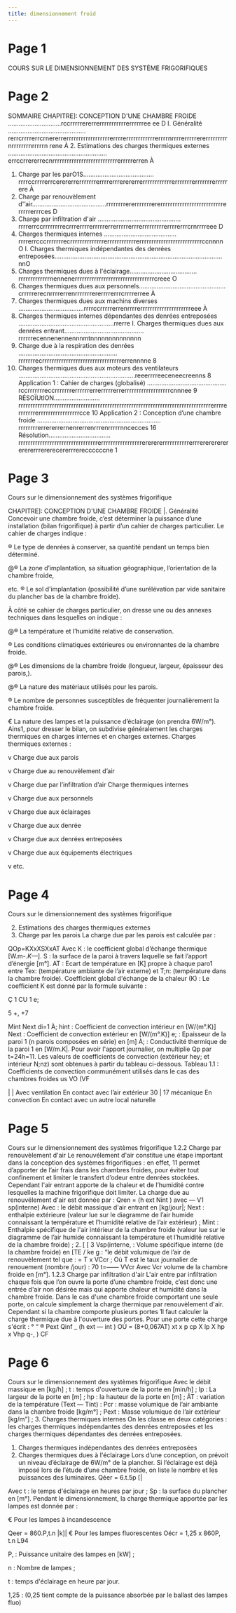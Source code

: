 ```yaml
---
title: dimensionnement froid
---
```


# Page 1 
 COURS SUR LE DIMENSIONNEMENT
DES SYSTÈME FRIGORIFIQUES

# Page 2 
 SOMMAIRE
CHAPITRE]: CONCEPTION D'UNE CHAMBRE FROIDE ……....….….......……rccrrrrrererrerrrrrrrrrrrerrrrrree ee D
I. Généralité ……………….……….……………rerrcrrrrerrcrnererrerrrrrrrrrrrrrrrrrrerrrrerrrrrrrrrrrrerrrrnrrrrerrrrrererrrrrrrrrnrrrrrrrnrrrrrn rene À
2. Estimations des charges thermiques externes …….…………….………..………….………errccrrererrecnrrrrrrrrrrrrrrrrrrrrrrrrrrrerrrrrerren À
1. Charge par les parO1S.…..…....….……..……………rrrrccrrrrerrcerererrerrrrrrrerrrrerrrerererrerrrrrrrrrrrrerrrrrrrerrrrrrrerrrrrere À
2. Charge par renouvèlement d'’air………….………………...……..rrrrrrrrererrrrrrrererrrrrrrrrrrrrrrrrrrrrrrrrrerrrrrerrrces D
3. Charge par infiltration d'air ……….………….……………………rrrrerrccrrrrrrrrecrrrerrrrerrrrrerrerrrrrerrrerrrrrrrrrerrrrerrrcrnrrrreee D
3. Charges thermiques internes …….….…………..….…………rrrrerrcccrrrrrrrecrrrrrrrrrrrrrrerrrrrrrrrrrrerrrrrrrrrrrrrrrrrrrrrrrrrrccnnnn O
I. Charges thermiques indépendantes des denrées entreposées.…...…..….….….…..….….….….….….….….….….….….….….….……nnO
1. Charges thermiques dues à l'éclairage.…………………………….…rrrrrrrrrrrrrnennenerrrrrrrrrrrrrrrrrrrrrrrrrrrrrrrrrcreee O
2. Charges thermiques dues aux personnels.….………….….………….…..………crrrrrerecnrrrrerrenrrrrrrrererrrrerrrcrrrrerree À
3. Charges thermiques dues aux machins diverses .……….……………….…….rrrrccrrrrrerrenrrrrerrrrrrrrrrrrrrrrrrrrreee À
2. Charges thermiques internes dépendantes des denrées entreposées …………………….….………..….….……rrerre
I. Charges thermiques dues aux denrées entrant………………………………………rrrrrrecennenennennnmtnnnnnnnnnnnnnn
2. Charge due à la respiration des denrées …………….….……………..……….………rrrrrrrecrrrrrrrrrrrrrrrrrrrrrrrrrrrrrrrrrerrennnne 8
3. Charges thermiques dues aux moteurs des ventilateurs …………………………………………………………reeerrrreeceneecreenns 8
Application 1 : Cahier de charges (globalisé) …..…...…..…………..……………rccrrrrrrreccrrrrrrrerrrrrrerrerrrrrerrerrrrrrrrrrrrrrrrrrrcnnnee 9
RÉSOÏUtION..…...…..….………rrrrrrrrrrrrrrrrrrrrrrrrrrrrrrrrrrrrrrrrrrrrrrrrrrrrrrrrrrrrrrrrrrrrrrrrrrrrrrrrerrrrerrrrrrrerrrrrrrrrrrrrrrrrcce 10
Application 2 : Conception d’une chambre froide ……….….….….….…….……………………….………rrrrrrrrerrererrernenrerrenrrrenrrrrrnncecces 16
Résolution.….…………………………rrrrrrrrrrrrrrrrrrrrrrrrrrrrrrrrrerrrrrrrrrrrrrrrrrererererrrrrrrrrrrerrrererererererererrrererecererrrereccccccne 1

# Page 3 
 Cours sur le dimensionnement des systèmes frigorifique

CHAPITRE]: CONCEPTION D'UNE CHAMBRE FROIDE
|. Généralité
Concevoir une chambre froide, c’est déterminer la puissance d’une installation (bilan
frigorifique) à partir d’un cahier de charges particulier.
Le cahier de charges indique :

® Le type de denrées à conserver, sa quantité pendant un temps bien déterminé.

@® La zone d’implantation, sa situation géographique, l’orientation de la chambre froide,

etc.
® Le sol d'implantation (possibilité d’une surélévation par vide sanitaire du plancher bas de la
chambre froide).

À côté se cahier de charges particulier, on dresse une ou des annexes techniques dans lesquelles on
indique :

@® La température et l’humidité relative de conservation.

® Les conditions climatiques extérieures ou environnantes de la chambre froide.

@® Les dimensions de la chambre froide (longueur, largeur, épaisseur des parois,).

@® La nature des matériaux utilisés pour les parois.

® Le nombre de personnes susceptibles de fréquenter journalièrement la chambre froide.

€ La nature des lampes et la puissance d’éclairage (on prendra 6W/m°).
Ains1, pour dresser le bilan, on subdivise généralement les charges thermiques en charges internes et en
charges externes.
Charges thermiques externes :

v Charge due aux parois

v Charge due au renouvèlement d’air

v Charge due par l’infiltration d’air
Charge thermiques internes

v Charge due aux personnels

v Charge due aux éclairages

v Charge due aux denrée

v Charge due aux denrées entreposées

v Charge due aux équipements électriques

v etc.

# Page 4 
 Cours sur le dimensionnement des systèmes frigorifique

2. Estimations des charges thermiques externes
1. Charge par les parois
La charge due par les parois est calculée par :

QOp=KXxXSXxAT
Avec K : le coefficient global d’échange thermique [W.m-*.K—*].
S : la surface de la paroi à travers laquelle se fait l’apport d’énergie [m°].
AT : Ecart de température en [K] propre à chaque paro1 entre Tex: (température ambiante de
l’air externe) et T;n: (température dans la chambre froide).
Coefficient global d'échange de la chaleur (K) :
Le coefficient K est donné par la formule suivante :

Ç 1
CU 1 e;

5 +, +7

Mint Next di=1 À;
hint : Coefficient de convection intérieur en [W/(m°.K)]
Next : Coefficient de convection extérieur en [W/(m°.K)]
e; : Epaisseur de la paroi 1 (n parois composées en série) en [m]
À; : Conductivité thermique de la paroi 1 en [W/m.K|.
Pour avoir l'apport journalier, on multiplie Qp par t=24h=11.
Les valeurs de coefficients de convection (extérieur hey; et intérieur N;nz) sont obtenues à partir
du tableau ci-dessous.
Tableau 1.1 : Coefficients de convection communément utilisés dans le cas des chambres froides
us VO (VF

| | Avec ventilation
En contact avec l’air extérieur 30 | 17
mécanique
En convection
En contact avec un autre local
naturelle

# Page 5 
 Cours sur le dimensionnement des systèmes frigorifique
1.2.2 Charge par renouvèlement d'air
Le renouvélement d'air constitue une étape important dans la conception des systèmes
frigorifiques : en effet, 11 permet d’apporter de l’air frais dans les chambres froides, pour éviter
tout confinement et limiter le transfert d’odeur entre denrées stockées. Cependant l'air entrant
apporte de la chaleur et de l’humidité contre lesquelles la machine frigorifique doit limiter.
La charge due au renouvélement d'air est donnée par :
Qren = (h ext Nint ) avec — V1
sp(interne)
Avec  : le débit massique d'air entrant en [kg/jour|;
Next : enthalpie extérieure (valeur lue sur le diagramme de l’air humide connaissant la
température et l'humidité relative de l’air extérieur) ;
Mint : Enthalpie spécifique de l'air intérieur de la chambre froide (valeur lue sur le diagramme
de l’air humide connaissant la température et l’humidité relative de la chambre froide) ;
2. [ [ 3
Vsp(interne, : Volume spécifique interne (de la chambre froide) en [TE / ke g :
“le débit volumique de l’air de renouvèlement tel que : = T x VCcr ;
Où T est le taux journalier de renouement (nombre /jour) :
70
t=——
VVcr
Avec Vcr volume de la chambre froide en [m°].
1.2.3 Charge par infiltration d'air
L'air entre par infiltration chaque fois que l’on ouvre la porte d’une chambre froide, c’est donc
une entrée d'air non désirée mais qui apporte chaleur et humidité dans la chambre froide.
Dans le cas d'une chambre froide comportant une seule porte, on calcule simplement la charge
thermique par renouvèlement d'air. Cependant si la chambre comporte plusieurs portes 1l faut
calculer la charge thermique due à l'ouverture des portes. Pour une porte cette charge s'écrit :
° “ ® Pext
Qinf _ (h ext — int ) OÙ = (8+0,067AT) xt x p cp X lp X hp x Vhp q-, )
CF

# Page 6 
 Cours sur le dimensionnement des systèmes frigorifique
Avec le débit massique en [kg/h] ; t : temps d'ouverture de la porte en [min/h] ;
lp : La largeur de la porte en [m] ; hp : la hauteur de la porte en [m] ;
ÂT : variation de la température (Text — Tint) :
Pcr : masse volumique de l’air ambiante dans la chambre froide [kg/m°] ;
Pext : Masse volumique de l’air extérieur [kg/m”] ;
3. Charges thermiques internes
On les classe en deux catégories : les charges thermiques indépendantes des denrées entreposées
et les charges thermiques dépendantes des denrées entreposées.
1. Charges thermiques indépendantes des denrées entreposées
1. Charges thermiques dues à l'éclairage
Lors d’une conception, on prévoit un niveau d’éclairage de 6W/m° de la plancher. Si l’éclairage
est déjà imposé lors de l’étude d’une chambre froide, on liste le nombre et les puissances des
luminaires.
Qéer = 6.t.5p [|

Avec t : le temps d'éclairage en heures par jour ;
Sp : la surface du plancher en [m°].
Pendant le dimensionnement, la charge thermique apportée par les lampes est donnée par :

€ Pour les lampes à incandescence

Qeer = 860.P,t.n  |k]|
€ Pour les lampes fluorescentes
Oécr = 1,25 x 860P, t.n L94

P, : Puissance unitaire des lampes en [kW] ;

n : Nombre de lampes ;

t : temps d'éclairage en heure par jour.

1,25 : (0,25 tient compte de la puissance absorbée par le ballast des lampes fluo)


